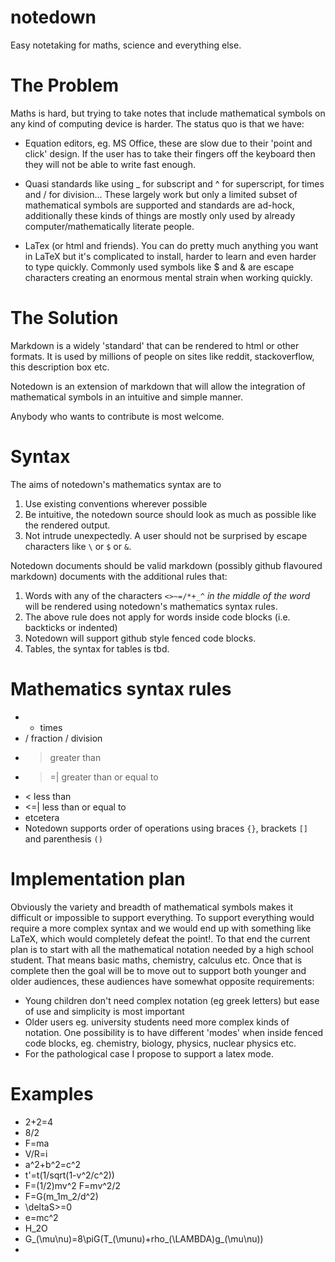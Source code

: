 notedown
========

Easy notetaking for maths, science and everything else.

The Problem
===========

Maths is hard, but trying to take notes that include mathematical symbols on
any kind of computing device is harder. The status quo is that we have:

 * Equation editors, eg. MS Office, these are slow due to their 'point and
click' design. If the user has to take their fingers off the keyboard then they
will not be able to write fast enough. 

* Quasi standards like using _ for subscript and ^ for superscript, for times
and / for division... These largely work but only a limited subset of
mathematical symbols are supported and standards are ad-hock, additionally
these kinds of things are mostly only used by already computer/mathematically
literate people.  

* LaTex (or html and friends). You can do pretty much anything you want in
LaTeX but it's complicated to install, harder to learn and even harder to type
quickly. Commonly used symbols like $ and & are escape characters creating an
enormous mental strain when working quickly.

The Solution
============
Markdown is a widely 'standard' that can be rendered to html or other formats.
It is used by millions of people on sites like reddit, stackoverflow, this
description box etc.

Notedown is an extension of markdown that will allow the integration of
mathematical symbols in an intuitive and simple manner.

Anybody who wants to contribute is most welcome.

Syntax
======
The aims of notedown's mathematics syntax are to

1. Use existing conventions wherever possible
1. Be intuitive, the notedown source should look as much as possible like the
   rendered output. 
1. Not intrude unexpectedly. A user should not be surprised by escape
   characters like `\` or `$` or `&`. 

Notedown documents should be valid markdown (possibly github flavoured
markdown) documents with the additional rules that:

1. Words with any of the characters `<>~=/*+_^` *in the middle of the word*
   will be rendered using notedown's mathematics syntax rules.  
1. The above rule does not apply for words inside code blocks (i.e. backticks
   or indented)
1. Notedown will support github style fenced code blocks. 
1. Tables, the syntax for tables is tbd.

Mathematics syntax rules
========================
 * * times 
 * / fraction / division
 * > greater than
 * >=| greater than or equal to
 * < less than
 * <=| less than or equal to
 * etcetera
 * Notedown supports order of operations using braces `{}`, brackets `[]` and
   parenthesis `()`

Implementation plan
===================
Obviously the variety and breadth of mathematical symbols makes it difficult or
impossible to support everything. To support everything would require a more
complex syntax and we would end up with something like LaTeX, which would
completely defeat the point!. To that end the current plan is to start with all
the mathematical notation needed by a high school student. That means basic
maths, chemistry, calculus etc. Once that is complete then the goal will be to
move out to support both younger and older audiences, these audiences have
somewhat opposite requirements:

  * Young children don't need complex notation (eg greek letters) but ease of
    use and simplicity is most important
  * Older users eg. university students need more complex kinds of notation.
    One possibility is to have different 'modes' when inside fenced code
    blocks, eg.  chemistry, biology, physics, nuclear physics etc. 
  * For the pathological case I propose to support a latex mode. 

Examples
=======
 
 * 2+2=4
 * 8/2
 * F=ma
 * V/R=i
 * a^2+b^2=c^2
 * t'=t(1/sqrt(1-v^2/c^2))
 * F=(1/2)mv^2 F=mv^2/2
 * F=G(m_1m_2/d^2)
 * \deltaS>=0
 * e=mc^2
 * H_2O
 * G_(\mu\nu)=8\piG(T_(\munu)+rho_(\LAMBDA)g_(\mu\nu))
 * 
